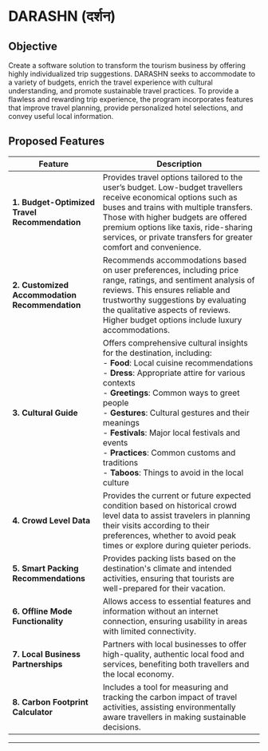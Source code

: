 # **DARASHN (दर्शन)**

## **Objective**  
Create a software solution to transform the tourism business by offering highly individualized trip suggestions. DARASHN seeks to accommodate to a variety of budgets, enrich the travel experience with cultural understanding, and promote sustainable travel practices. To provide a flawless and rewarding trip experience, the program incorporates features that improve travel planning, provide personalized hotel selections, and convey useful local information.

## **Proposed Features**

| Feature                           | Description                                                                                          |
|-----------------------------------|------------------------------------------------------------------------------------------------------|
| **1. Budget-Optimized Travel Recommendation** | Provides travel options tailored to the user’s budget. Low-budget travellers receive economical options such as buses and trains with multiple transfers. Those with higher budgets are offered premium options like taxis, ride-sharing services, or private transfers for greater comfort and convenience. |
| **2. Customized Accommodation Recommendation** | Recommends accommodations based on user preferences, including price range, ratings, and sentiment analysis of reviews. This ensures reliable and trustworthy suggestions by evaluating the qualitative aspects of reviews. Higher budget options include luxury accommodations. |
| **3. Cultural Guide**             | Offers comprehensive cultural insights for the destination, including: <br> - **Food**: Local cuisine recommendations <br> - **Dress**: Appropriate attire for various contexts <br> - **Greetings**: Common ways to greet people <br> - **Gestures**: Cultural gestures and their meanings <br> - **Festivals**: Major local festivals and events <br> - **Practices**: Common customs and traditions <br> - **Taboos**: Things to avoid in the local culture |
| **4. Crowd Level Data**           | Provides the current or future expected condition based on historical crowd level data to assist travelers in planning their visits according to their preferences, whether to avoid peak times or explore during quieter periods. |
| **5. Smart Packing Recommendations** | Provides packing lists based on the destination's climate and intended activities, ensuring that tourists are well-prepared for their vacation. |
| **6. Offline Mode Functionality** | Allows access to essential features and information without an internet connection, ensuring usability in areas with limited connectivity. |
| **7. Local Business Partnerships** | Partners with local businesses to offer high-quality, authentic local food and services, benefiting both travellers and the local economy. |
| **8. Carbon Footprint Calculator** | Includes a tool for measuring and tracking the carbon impact of travel activities, assisting environmentally aware travellers in making sustainable decisions. |

---
